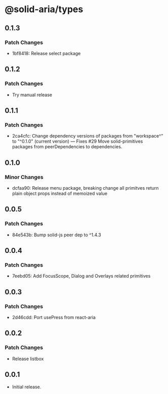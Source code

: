 # @solid-aria/types

## 0.1.3

### Patch Changes

- 1bf8418: Release select package

## 0.1.2

### Patch Changes

- Try manual release

## 0.1.1

### Patch Changes

- 2ca4cfc: Change dependency versions of packages from "workspace^" to "^0.1.0" (current version) — Fixes #29
  Move solid-primitives packages from peerDependencies to dependencies.

## 0.1.0

### Minor Changes

- dcfaa90: Release menu package, breaking change all primitves return plain object props instead of memoized value

## 0.0.5

### Patch Changes

- 84e543b: Bump solid-js peer dep to ^1.4.3

## 0.0.4

### Patch Changes

- 7eebd05: Add FocusScope, Dialog and Overlays related primitives

## 0.0.3

### Patch Changes

- 2d46cdd: Port usePress from react-aria

## 0.0.2

### Patch Changes

- Release listbox

## 0.0.1

- Initial release.
